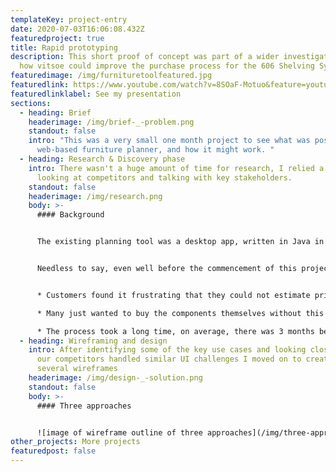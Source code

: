 ```yaml
---
templateKey: project-entry
date: 2020-07-03T16:06:08.432Z
featuredproject: true
title: Rapid prototyping
description: This short proof of concept was part of a wider investigation into
  how vitsoe could improve the purchase process for the 606 Shelving System.
featuredimage: /img/furnituretoolfeatured.jpg
featuredlink: https://www.youtube.com/watch?v=8SOaF-Motuo&feature=youtu.be
featuredlinklabel: See my presentation
sections:
  - heading: Brief
    headerimage: /img/brief-_-problem.png
    standout: false
    intro: "This was a very small one month project to see what was possible with a
      web-based furniture planner, and how it might work. "
  - heading: Research & Discovery phase
    intro: There wasn't a huge amount of time for research, I relied a lot on
      looking at competitors and talking with key stakeholders.
    standout: false
    headerimage: /img/research.png
    body: >-
      #### Background


      The existing planning tool was a desktop app, written in Java in 2001. Not only was the interface and output outdated aesthetically, it meant that customers could not directly plan their shelving system themselves. A salesperson needed to use the existing 'planning tool' to create something the customer might want to buy. 


      Needless to say, even well before the commencement of this project, I had done a great deal of research into the myriad of problems this created for both the customer and business.


      * Customers found it frustrating that they could not estimate price without going through this process. 

      * Many just wanted to buy the components themselves without this process.

      * The process took a long time, on average, there was 3 months between initial inquiry and purchase.
  - heading: Wireframing and design
    intro: After identifying some of the key use cases and looking closely at how
      our competitors handled similar UI challenges I moved on to creating
      several wireframes
    headerimage: /img/design-_-solution.png
    standout: false
    body: >-
      #### Three approaches


      ![image of wireframe outline of three approaches](/img/three-approaches.png "outline of three approaches")
other_projects: More projects
featuredpost: false
---
```

